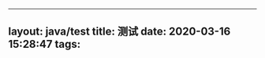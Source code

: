 <!--
 * @Author:your name
 * @Date:2020-03-16 18:15:16
 * @LastEditTime: 2020-03-16 18:47:37
 * @LastEditors: Please set LastEditors
 * @Description:In User Settings Edit
 * @FilePath:/figureai.github.io/source/_posts/测试.md
 -->
---
layout: java/test
title: 测试
date: 2020-03-16 15:28:47
tags:
---
